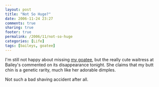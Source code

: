 ```yaml
---
layout: post
title: "Not So Huge?"
date: 2006-11-24 23:27
comments: true
sharing: true
footer: true
permalink: /2006/11/not-so-huge
categories: [Life]
tags: [baileys, goatee]
---
```

I'm still not happy about missing <a href="/archives/2006/11/ive_made_a_huge_mistake.php">my goatee</a>, but the really cute waitress at Bailey's commented on its disappearance tonight.  She claims that my butt chin is a genetic rarity, much like her adorable dimples.

Not such a bad shaving accident after all.
